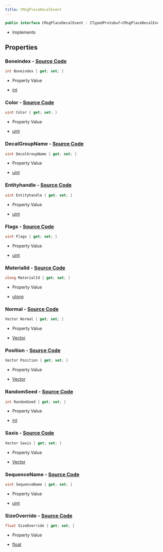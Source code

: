 ```yaml
---
title: CMsgPlaceDecalEvent
---
```


```csharp
public interface CMsgPlaceDecalEvent : ITypedProtobuf<CMsgPlaceDecalEvent>, INativeHandle, INetMessage<CMsgPlaceDecalEvent>, IDisposable
```

- Implements

## Properties

### **Boneindex** - [Source Code](https://github.com/swiftly-solution/swiftlys2/blob/main/managed/src/SwiftlyS2.Generated/Protobufs/Interfaces/CMsgPlaceDecalEvent.cs#L27)

```csharp
int Boneindex { get; set; }
```

- Property Value

- [int](https://learn.microsoft.com/dotnet/api/system.int32)

### **Color** - [Source Code](https://github.com/swiftly-solution/swiftlys2/blob/main/managed/src/SwiftlyS2.Generated/Protobufs/Interfaces/CMsgPlaceDecalEvent.cs#L33)

```csharp
uint Color { get; set; }
```

- Property Value

- [uint](https://learn.microsoft.com/dotnet/api/system.uint32)

### **DecalGroupName** - [Source Code](https://github.com/swiftly-solution/swiftlys2/blob/main/managed/src/SwiftlyS2.Generated/Protobufs/Interfaces/CMsgPlaceDecalEvent.cs#L39)

```csharp
uint DecalGroupName { get; set; }
```

- Property Value

- [uint](https://learn.microsoft.com/dotnet/api/system.uint32)

### **Entityhandle** - [Source Code](https://github.com/swiftly-solution/swiftlys2/blob/main/managed/src/SwiftlyS2.Generated/Protobufs/Interfaces/CMsgPlaceDecalEvent.cs#L45)

```csharp
uint Entityhandle { get; set; }
```

- Property Value

- [uint](https://learn.microsoft.com/dotnet/api/system.uint32)

### **Flags** - [Source Code](https://github.com/swiftly-solution/swiftlys2/blob/main/managed/src/SwiftlyS2.Generated/Protobufs/Interfaces/CMsgPlaceDecalEvent.cs#L30)

```csharp
uint Flags { get; set; }
```

- Property Value

- [uint](https://learn.microsoft.com/dotnet/api/system.uint32)

### **MaterialId** - [Source Code](https://github.com/swiftly-solution/swiftlys2/blob/main/managed/src/SwiftlyS2.Generated/Protobufs/Interfaces/CMsgPlaceDecalEvent.cs#L48)

```csharp
ulong MaterialId { get; set; }
```

- Property Value

- [ulong](https://learn.microsoft.com/dotnet/api/system.uint64)

### **Normal** - [Source Code](https://github.com/swiftly-solution/swiftlys2/blob/main/managed/src/SwiftlyS2.Generated/Protobufs/Interfaces/CMsgPlaceDecalEvent.cs#L21)

```csharp
Vector Normal { get; set; }
```

- Property Value

- [Vector](/docs/api/shared/natives/vector)

### **Position** - [Source Code](https://github.com/swiftly-solution/swiftlys2/blob/main/managed/src/SwiftlyS2.Generated/Protobufs/Interfaces/CMsgPlaceDecalEvent.cs#L18)

```csharp
Vector Position { get; set; }
```

- Property Value

- [Vector](/docs/api/shared/natives/vector)

### **RandomSeed** - [Source Code](https://github.com/swiftly-solution/swiftlys2/blob/main/managed/src/SwiftlyS2.Generated/Protobufs/Interfaces/CMsgPlaceDecalEvent.cs#L36)

```csharp
int RandomSeed { get; set; }
```

- Property Value

- [int](https://learn.microsoft.com/dotnet/api/system.int32)

### **Saxis** - [Source Code](https://github.com/swiftly-solution/swiftlys2/blob/main/managed/src/SwiftlyS2.Generated/Protobufs/Interfaces/CMsgPlaceDecalEvent.cs#L24)

```csharp
Vector Saxis { get; set; }
```

- Property Value

- [Vector](/docs/api/shared/natives/vector)

### **SequenceName** - [Source Code](https://github.com/swiftly-solution/swiftlys2/blob/main/managed/src/SwiftlyS2.Generated/Protobufs/Interfaces/CMsgPlaceDecalEvent.cs#L51)

```csharp
uint SequenceName { get; set; }
```

- Property Value

- [uint](https://learn.microsoft.com/dotnet/api/system.uint32)

### **SizeOverride** - [Source Code](https://github.com/swiftly-solution/swiftlys2/blob/main/managed/src/SwiftlyS2.Generated/Protobufs/Interfaces/CMsgPlaceDecalEvent.cs#L42)

```csharp
float SizeOverride { get; set; }
```

- Property Value

- [float](https://learn.microsoft.com/dotnet/api/system.single)

